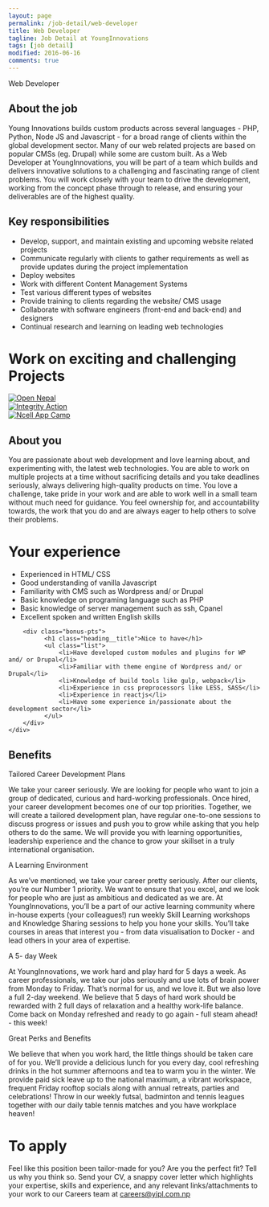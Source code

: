 ```yaml
---
layout: page
permalink: /job-detail/web-developer
title: Web Developer
tagline: Job Detail at YoungInnovations
tags: [job detail]
modified: 2016-06-16
comments: true
---
```


<div class="job-teaser">
    <div class="job-teaser__hero-content wrap-960">    
        <div class="job-teaser__img-circle web-developer"></div>
        <span class="hero-content__description">Web Developer</span>
    </div>    
</div>

<div class="job-about">
    <div class="wrap-620">
        <h2 class="job-about__title">About the job</h2>
        <div class="job-about__description">
         <p>Young Innovations builds custom products across several languages - PHP, Python, Node JS and Javascript - for a broad range of clients within the global development sector. Many of our web related projects are based on popular CMSs (eg. Drupal) while some are custom built. As a Web Developer at YoungInnovations, you will be part of a team which builds and delivers innovative solutions to a challenging and fascinating range of client problems. You will work closely with your team to drive the development, working from the concept phase through to release, and ensuring your deliverables are of the highest quality.</p>    
        </div>        
        <h2 class="job-about__title">Key responsibilities</h2>
        <ul class="list">
            <li>Develop, support, and maintain existing and upcoming website related projects</li>
            <li>Communicate regularly with clients to gather requirements as well as provide updates during the project implementation</li>
            <li>Deploy websites</li>
            <li>Work with different Content Management Systems</li>
            <li>Test various different types of websites</li>
            <li>Provide training to clients regarding the website/ CMS usage</li>
            <li>Collaborate with software engineers (front-end and back-end) and designers</li>
            <li>Continual research and learning on leading web technologies</li>
        </ul>
    </div>
</div>

<div class="work-fun">
    <div class="wrap-960">
        <h1 class="career-title">Work on exciting and challenging Projects</h1>
        <div class="work-fun-wrapper">
            <div class="work-fun-wrapper__list">
                <a href="http://opennepal.net/" title="Open Nepal">
                    <img src="/images/career/ic_opendata_shot.jpg" alt="Open Nepal" />   
                </a>     
            </div>
            <div class="work-fun-wrapper__list">
                <a href="http://integrityaction.org/" title="Integrity Action">
                    <img src="/images/career/ic_integrityaction_shot.jpg" alt="Integrity Action">    
                </a>                            
            </div>
            <div class="work-fun-wrapper__list">
                <a href="http://ncellappcamp.com/" title="Ncell App Camp">
                    <img src="/images/career/ic_ncellapp_shot.jpg" alt="Ncell App Camp" >   
                </a>             
            </div>
        </div>
    </div>
</div>

<div class="job-about__you">
    <div class="wrap-620">
        <h2 class="job-about__title">About you</h2>
        <div class="job-about__description">
             <p>You are passionate about web development and love learning about, and experimenting with, the latest web technologies. You are able to work on multiple projects at a time without sacrificing details and you take deadlines seriously, always delivering high-quality products on time. You love a challenge, take pride in your work and are able to work well in a small team without much need for guidance. You feel ownership for, and accountability towards, the work that you do and are always eager to help others to solve their problems.</p>
        </div>       
         <div class="requirements">
             <h1 class="heading__title">Your experience</h1>
             <ul class="list">
                 <li>Experienced in HTML/ CSS</li>
                 <li>Good understanding of  vanilla Javascript</li>
                 <li>Familiarity with CMS such as Wordpress and/ or Drupal</li>
                 <li>Basic knowledge on programing language such as PHP</li>
                 <li>Basic knowledge of server management such as ssh, Cpanel</li>
                 <li>Excellent spoken and written English skills</li>
             </ul>                    
         </div>
        
        <div class="bonus-pts">
              <h1 class="heading__title">Nice to have</h1>
              <ul class="list">
                  <li>Have developed custom modules and plugins for WP and/ or Drupal</li>
                  <li>Familiar with theme engine of Wordpress and/ or Drupal</li>
                  <li>Knowledge of build tools like gulp, webpack</li>
                  <li>Experience in css preprocessors like LESS, SASS</li>
                  <li>Experience in reactjs</li>
                  <li>Have some experience in/passionate about the development sector</li>                  
              </ul>
        </div>
    </div>  
</div>  
<div class="career-benefits">
    <div class="wrap-960">
        <h2 class="career-title">Benefits</h2>
        <div class="benefits-wrap clearfix">
            <div class="benefits-wrap__list">
                <div class="benefits-wrap__list-content">
                    <span class="benefits-wrap-title">Tailored Career Development Plans</span>
                    <p>We take your career seriously. We are looking for people who want to join a group of dedicated, curious and hard-working professionals. Once hired, your career development becomes one of our top priorities. Together, we will create a tailored development plan, have regular one-to-one sessions to discuss progress or issues and push you to grow while asking that you help others to do the same. We will provide you with learning opportunities, leadership experience and the chance to grow your skillset in a truly international organisation. </p>    
                </div>    
            </div>
            <div class="benefits-wrap__list">
                <div class="benefits-wrap__list-content">
                    <span class="benefits-wrap-title">A Learning Environment</span>
                    <p>As we’ve mentioned, we take your career pretty seriously. After our clients, you’re our Number 1 priority. We want to ensure that you excel, and we look for people who are just as ambitious and dedicated as we are. At YoungInnovations, you’ll be a part of our active learning community where in-house experts (your colleagues!) run weekly  Skill Learning workshops and Knowledge Sharing sessions to help you hone your skills. You’ll take courses in areas that interest you - from data visualisation to Docker - and lead others in your area of expertise.</p>    
                </div>    
            </div>
            <div class="benefits-wrap__list">
                <div class="benefits-wrap__list-content">
                    <span class="benefits-wrap-title">A 5- day Week</span>
                    <p>At YoungInnovations, we work hard and play hard for 5 days a week. As career professionals, we take our jobs seriously and use lots of brain power from Monday to Friday. That’s normal for us, and we love it. But we also love a full 2-day weekend. We believe that 5 days of hard work should be rewarded with 2 full days of relaxation and a healthy work-life balance. Come back on Monday refreshed and ready to go again - full steam ahead! - this week!</p>    
                </div>    
            </div>
            <div class="benefits-wrap__list">
                <div class="benefits-wrap__list-content">
                    <span class="benefits-wrap-title">Great Perks and Benefits</span>
                    <p>We believe that when you work hard, the little things should be taken care of for you. We’ll provide a delicious lunch for you every day, cool refreshing drinks in the hot summer afternoons and tea to warm you in the winter.  We provide paid sick leave up to the national maximum, a vibrant workspace, frequent Friday rooftop socials along with annual retreats, parties and celebrations!  Throw in our weekly futsal, badminton and tennis leagues together with our daily table tennis matches and you have workplace heaven!</p>    
                </div>    
            </div>            
        </div>
    </div>    
</div>
<div class="job-apply wrap-620">
    <h1 class="heading__title">To apply</h1>
    <p class="survey">Feel like this position been tailor-made for you? Are you the perfect fit? Tell us why you think so. Send your CV, a snappy cover letter which highlights your expertise, skills and experience, and any relevant links/attachments to your work to our Careers team at <a href="mailto:careers@yipl.com.np">careers@yipl.com.np</a></p>
</div>